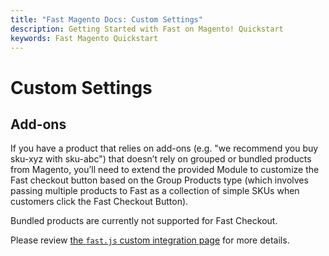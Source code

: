 ```yaml
---
title: "Fast Magento Docs: Custom Settings"
description: Getting Started with Fast on Magento! Quickstart
keywords: Fast Magento Quickstart
---
```


# Custom Settings

## Add-ons

If you have a product that relies on add-ons (e.g. "we recommend you buy sku-xyz with sku-abc") that doesn’t rely on grouped or bundled products from Magento, you’ll need to extend the provided Module to customize the Fast checkout button based on the Group Products type (which involves passing multiple products to Fast as a collection of simple SKUs when customers click the Fast Checkout Button).

Bundled products are currently not supported for Fast Checkout.

Please review [the `fast.js` custom integration page](../../custom-integration/setup/add-fast-js-to-page.md) for more details.
